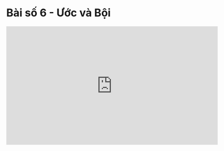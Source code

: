 # Bài số 6 - Ước và Bội
<iframe width="560" height="315" src="https://www.youtube.com/embed/90oLK3bNbHQ?si=eZkWG5qI_4VrhF7W" title="YouTube video player" frameborder="0" allow="accelerometer; autoplay; clipboard-write; encrypted-media; gyroscope; picture-in-picture; web-share" referrerpolicy="strict-origin-when-cross-origin" allowfullscreen></iframe>



